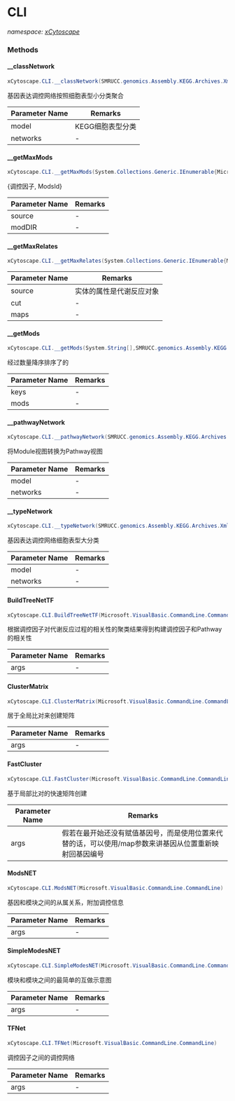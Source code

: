 ﻿# CLI
_namespace: [xCytoscape](./index.md)_





### Methods

#### __classNetwork
```csharp
xCytoscape.CLI.__classNetwork(SMRUCC.genomics.Assembly.KEGG.Archives.Xml.XmlModel,System.Collections.Generic.Dictionary{System.String,Microsoft.VisualBasic.Data.visualize.Network.FileStream.Network{Microsoft.VisualBasic.Data.visualize.Network.FileStream.Node,Microsoft.VisualBasic.Data.visualize.Network.FileStream.NetworkEdge}})
```
基因表达调控网络按照细胞表型小分类聚合

|Parameter Name|Remarks|
|--------------|-------|
|model|KEGG细胞表型分类|
|networks|-|


#### __getMaxMods
```csharp
xCytoscape.CLI.__getMaxMods(System.Collections.Generic.IEnumerable{Microsoft.VisualBasic.DataMining.KMeans.EntityLDM},System.String,System.Collections.Generic.Dictionary{System.String,System.Collections.Generic.Dictionary{System.String,System.Int32}}@)
```
{调控因子, ModsId}

|Parameter Name|Remarks|
|--------------|-------|
|source|-|
|modDIR|-|


#### __getMaxRelates
```csharp
xCytoscape.CLI.__getMaxRelates(System.Collections.Generic.IEnumerable{Microsoft.VisualBasic.DataMining.KMeans.EntityLDM},System.Double,System.Collections.Generic.Dictionary{System.String,System.String})
```


|Parameter Name|Remarks|
|--------------|-------|
|source|实体的属性是代谢反应对象|
|cut|-|
|maps|-|


#### __getMods
```csharp
xCytoscape.CLI.__getMods(System.String[],SMRUCC.genomics.Assembly.KEGG.DBGET.bGetObject.Module[],System.Collections.Generic.Dictionary{System.String,SMRUCC.genomics.Assembly.KEGG.DBGET.BriteHEntry.Module},System.Collections.Generic.Dictionary{System.String,System.Int32}@)
```
经过数量降序排序了的

|Parameter Name|Remarks|
|--------------|-------|
|keys|-|
|mods|-|


#### __pathwayNetwork
```csharp
xCytoscape.CLI.__pathwayNetwork(SMRUCC.genomics.Assembly.KEGG.Archives.Xml.XmlModel,System.Collections.Generic.Dictionary{System.String,Microsoft.VisualBasic.Data.visualize.Network.FileStream.Network{Microsoft.VisualBasic.Data.visualize.Network.FileStream.Node,Microsoft.VisualBasic.Data.visualize.Network.FileStream.NetworkEdge}})
```
将Module视图转换为Pathway视图

|Parameter Name|Remarks|
|--------------|-------|
|model|-|
|networks|-|


#### __typeNetwork
```csharp
xCytoscape.CLI.__typeNetwork(SMRUCC.genomics.Assembly.KEGG.Archives.Xml.XmlModel,System.Collections.Generic.Dictionary{System.String,Microsoft.VisualBasic.Data.visualize.Network.FileStream.Network{Microsoft.VisualBasic.Data.visualize.Network.FileStream.Node,Microsoft.VisualBasic.Data.visualize.Network.FileStream.NetworkEdge}})
```
基因表达调控网络细胞表型大分类

|Parameter Name|Remarks|
|--------------|-------|
|model|-|
|networks|-|


#### BuildTreeNetTF
```csharp
xCytoscape.CLI.BuildTreeNetTF(Microsoft.VisualBasic.CommandLine.CommandLine)
```
根据调控因子对代谢反应过程的相关性的聚类结果得到构建调控因子和Pathway的相关性

|Parameter Name|Remarks|
|--------------|-------|
|args|-|


#### ClusterMatrix
```csharp
xCytoscape.CLI.ClusterMatrix(Microsoft.VisualBasic.CommandLine.CommandLine)
```
居于全局比对来创建矩阵

|Parameter Name|Remarks|
|--------------|-------|
|args|-|


#### FastCluster
```csharp
xCytoscape.CLI.FastCluster(Microsoft.VisualBasic.CommandLine.CommandLine)
```
基于局部比对的快速矩阵创建

|Parameter Name|Remarks|
|--------------|-------|
|args|假若在最开始还没有赋值基因号，而是使用位置来代替的话，可以使用/map参数来讲基因从位置重新映射回基因编号|


#### ModsNET
```csharp
xCytoscape.CLI.ModsNET(Microsoft.VisualBasic.CommandLine.CommandLine)
```
基因和模块之间的从属关系，附加调控信息

|Parameter Name|Remarks|
|--------------|-------|
|args|-|


#### SimpleModesNET
```csharp
xCytoscape.CLI.SimpleModesNET(Microsoft.VisualBasic.CommandLine.CommandLine)
```
模块和模块之间的最简单的互做示意图

|Parameter Name|Remarks|
|--------------|-------|
|args|-|


#### TFNet
```csharp
xCytoscape.CLI.TFNet(Microsoft.VisualBasic.CommandLine.CommandLine)
```
调控因子之间的调控网络

|Parameter Name|Remarks|
|--------------|-------|
|args|-|




